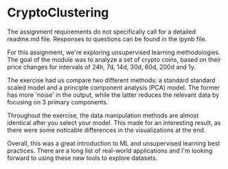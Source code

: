 # CryptoClustering

The assignment requirements do not specifically call for a detailed readme.md file. Responses to questions can be found in the ipynb file. 

For this assignment, we're exploring unsupervised learning methodologies. The goal of the module was to analyze a set of crypto coins, based on their price changes for intervals of 24h, 7d, 14d, 30d, 60d, 200d and 1y. 

The exercise had us compare two different methods: a standard standard scaled model and a principle component analysis (PCA) model. The former has more 'noise' in the output, while the latter reduces the relevant data by focusing on 3 primary components. 

Throughout the exercise, the data manipulation methods are almost identical after you select your model. This made for an interesting result, as there were some noticable differences in the visualizations at the end. 

Overall, this was a great introduction to ML and unsupervised learning best practices. There are a long list of real-world applications and I'm looking forward to using these new tools to explore datasets. 